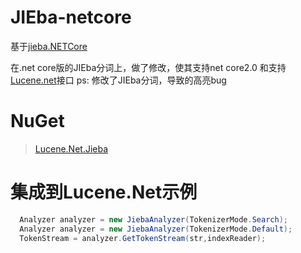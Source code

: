 # JIEba-netcore

基于[jieba.NETCore](https://github.com/linezero/jieba.NET) 

在.net core版的JIEba分词上，做了修改，使其支持net core2.0 和支持[Lucene.net](https://github.com/apache/lucenenet)接口
ps: 修改了JIEba分词，导致的高亮bug

# NuGet


 >[Lucene.Net.Jieba](https://www.nuget.org/packages/Lucene.Net.Jieba/)


# 集成到Lucene.Net示例

```c#
  Analyzer analyzer = new JiebaAnalyzer(TokenizerMode.Search);
  Analyzer analyzer = new JiebaAnalyzer(TokenizerMode.Default);
  TokenStream = analyzer.GetTokenStream(str,indexReader);

```
